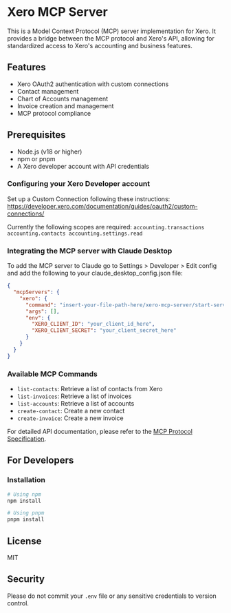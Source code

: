 # Xero MCP Server

This is a Model Context Protocol (MCP) server implementation for Xero. It provides a bridge between the MCP protocol and Xero's API, allowing for standardized access to Xero's accounting and business features.

## Features

- Xero OAuth2 authentication with custom connections
- Contact management
- Chart of Accounts management
- Invoice creation and management
- MCP protocol compliance

## Prerequisites

- Node.js (v18 or higher)
- npm or pnpm
- A Xero developer account with API credentials

### Configuring your Xero Developer account

Set up a Custom Connection following these instructions: https://developer.xero.com/documentation/guides/oauth2/custom-connections/

Currently the following scopes are required:
`accounting.transactions accounting.contacts accounting.settings.read`

### Integrating the MCP server with Claude Desktop

To add the MCP server to Claude go to Settings > Developer > Edit config and add the following to your claude_desktop_config.json file:

```json
{
  "mcpServers": {
    "xero": {
      "command": "insert-your-file-path-here/xero-mcp-server/start-server.sh",
      "args": [],
      "env": {
        "XERO_CLIENT_ID": "your_client_id_here",
        "XERO_CLIENT_SECRET": "your_client_secret_here"
      }
    }
  }
}
```

### Available MCP Commands

- `list-contacts`: Retrieve a list of contacts from Xero
- `list-invoices`: Retrieve a list of invoices
- `list-accounts`: Retrieve a list of accounts
- `create-contact`: Create a new contact
- `create-invoice`: Create a new invoice

For detailed API documentation, please refer to the [MCP Protocol Specification](https://modelcontextprotocol.io/).

## For Developers

### Installation

```bash
# Using npm
npm install

# Using pnpm
pnpm install
```

## License

MIT

## Security

Please do not commit your `.env` file or any sensitive credentials to version control.
